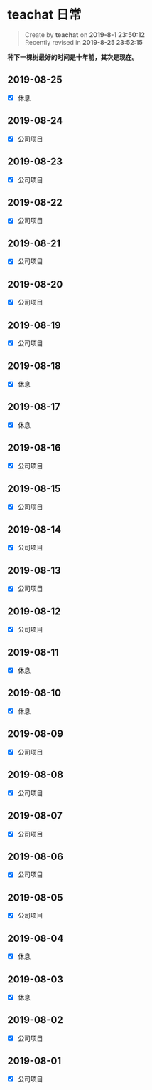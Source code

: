 teachat 日常
===

> Create by **teachat** on **2019-8-1 23:50:12**  
> Recently revised in **2019-8-25 23:52:15**

**种下一棵树最好的时间是十年前，其次是现在。**

## 2019-08-25

- [x] 休息
  
## 2019-08-24

- [x] 公司项目
  
## 2019-08-23

- [x] 公司项目
  
## 2019-08-22

- [x] 公司项目
  
## 2019-08-21

- [x] 公司项目
  
## 2019-08-20

- [x] 公司项目
  
## 2019-08-19

- [x] 公司项目

## 2019-08-18

- [x] 休息

## 2019-08-17

- [x] 休息

## 2019-08-16

- [x] 公司项目
  
## 2019-08-15

- [x] 公司项目

## 2019-08-14

- [x] 公司项目

## 2019-08-13

- [x] 公司项目

## 2019-08-12

- [x] 公司项目

## 2019-08-11

- [x] 休息

## 2019-08-10

- [x] 休息

## 2019-08-09

- [x] 公司项目

## 2019-08-08

- [x] 公司项目

## 2019-08-07

- [x] 公司项目

## 2019-08-06

- [x] 公司项目

## 2019-08-05

- [x] 公司项目

## 2019-08-04

- [x] 休息

## 2019-08-03

- [x] 休息

## 2019-08-02

- [x] 公司项目

## 2019-08-01

- [x] 公司项目






